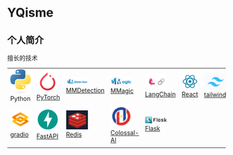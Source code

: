 # YQisme
## 个人简介

擅长的技术

|                                                              |                                                              |                                                              |                                                              |                                                              |                                                              |                                                              |                                                              |
| ------------------------------------------------------------ | ------------------------------------------------------------ | ------------------------------------------------------------ | ------------------------------------------------------------ | ------------------------------------------------------------ | ------------------------------------------------------------ | ------------------------------------------------------------ | ------------------------------------------------------------ |
| <img src="./README.assets/python-logo-only.png" alt="Python" width="50px"/> Python | <img src="./README.assets/image-20231128124924657.png" alt="PyTorch" width="50px"/> [PyTorch](https://eanyang7.github.io/pytorch_docs/) | <img src="./README.assets/image-20231128125119401.png" alt="MMDetection" width="50px"/> [MMDetection](https://eanyang7.github.io/mmdetection/) | <img src="./README.assets/image-20231128125202325.png" alt="MMagic" width="50px"/> [MMagic](https://eanyang7.github.io/mmagic/) | <img src="./README.assets/image-20231128125333004.png" alt="LangChain" width="50px"/> [LangChain](https://langchain-git-master-ean7.vercel.app/) | <img src="./README.assets/image-20231128130253158.png" alt="React" width="50px"/> [React](https://zh-hans-react-dev.vercel.app/) | <img src="./README.assets/image-20231128125615578.png" alt="tailwindcss" width="50px"/> [tailwindcss](https://tailwindcss-com-blue.vercel.app/) | <img src="./README.assets/68747470733a2f2.png" alt="Nextjs" width="50px"/> Nextjs |
| <img src="./README.assets/image-20231128193448499.png" alt="Python" width="50px"/>[gradio](https://eanyang7.github.io/gradio_docs/) | <img src="./README.assets/image-20231128193757866.png" alt="Python" width="50px"/>[FastAPI](https://eanyang7.github.io/fastapi_docs/) | <img src="./README.assets/image-20231128210403268.png" alt="Python" width="50px"/>           [Redis](https://eanyang7.github.io/redis-doc/) | <img src="./README.assets/image-20231128214710105.png" alt="Python" width="50px"/>[Colossal-Al](https://eanyang7.github.io/ColossalAI_docs/) | <img src="./README.assets/flask-horizontal.png" alt="Python" width="50px"/>[Flask](https://flask.palletsprojects.com/en/3.0.x/) |                                                              |                                                              |                                                              |
|                                                              |                                                              |                                                              |                                                              |                                                              |                                                              |                                                              |                                                              |



